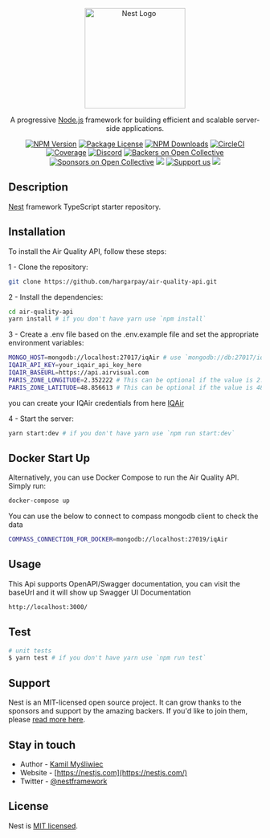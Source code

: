 <p align="center">
  <a href="http://nestjs.com/" target="blank"><img src="https://nestjs.com/img/logo-small.svg" width="200" alt="Nest Logo" /></a>
</p>

[circleci-image]: https://img.shields.io/circleci/build/github/nestjs/nest/master?token=abc123def456
[circleci-url]: https://circleci.com/gh/nestjs/nest

  <p align="center">A progressive <a href="http://nodejs.org" target="_blank">Node.js</a> framework for building efficient and scalable server-side applications.</p>
    <p align="center">
<a href="https://www.npmjs.com/~nestjscore" target="_blank"><img src="https://img.shields.io/npm/v/@nestjs/core.svg" alt="NPM Version" /></a>
<a href="https://www.npmjs.com/~nestjscore" target="_blank"><img src="https://img.shields.io/npm/l/@nestjs/core.svg" alt="Package License" /></a>
<a href="https://www.npmjs.com/~nestjscore" target="_blank"><img src="https://img.shields.io/npm/dm/@nestjs/common.svg" alt="NPM Downloads" /></a>
<a href="https://circleci.com/gh/nestjs/nest" target="_blank"><img src="https://img.shields.io/circleci/build/github/nestjs/nest/master" alt="CircleCI" /></a>
<a href="https://coveralls.io/github/nestjs/nest?branch=master" target="_blank"><img src="https://coveralls.io/repos/github/nestjs/nest/badge.svg?branch=master#9" alt="Coverage" /></a>
<a href="https://discord.gg/G7Qnnhy" target="_blank"><img src="https://img.shields.io/badge/discord-online-brightgreen.svg" alt="Discord"/></a>
<a href="https://opencollective.com/nest#backer" target="_blank"><img src="https://opencollective.com/nest/backers/badge.svg" alt="Backers on Open Collective" /></a>
<a href="https://opencollective.com/nest#sponsor" target="_blank"><img src="https://opencollective.com/nest/sponsors/badge.svg" alt="Sponsors on Open Collective" /></a>
  <a href="https://paypal.me/kamilmysliwiec" target="_blank"><img src="https://img.shields.io/badge/Donate-PayPal-ff3f59.svg"/></a>
    <a href="https://opencollective.com/nest#sponsor"  target="_blank"><img src="https://img.shields.io/badge/Support%20us-Open%20Collective-41B883.svg" alt="Support us"></a>
  <a href="https://twitter.com/nestframework" target="_blank"><img src="https://img.shields.io/twitter/follow/nestframework.svg?style=social&label=Follow"></a>
</p>
  <!--[![Backers on Open Collective](https://opencollective.com/nest/backers/badge.svg)](https://opencollective.com/nest#backer)
  [![Sponsors on Open Collective](https://opencollective.com/nest/sponsors/badge.svg)](https://opencollective.com/nest#sponsor)-->

## Description

[Nest](https://github.com/nestjs/nest) framework TypeScript starter repository.


## Installation

To install the Air Quality API, follow these steps:

1 - Clone the repository:
```bash
git clone https://github.com/hargarpay/air-quality-api.git
```

2 - Install the dependencies:
```bash
cd air-quality-api
yarn install # if you don't have yarn use `npm install`
```

3 - Create a .env file based on the .env.example file and set the appropriate environment variables:
```bash
MONGO_HOST=mongodb://localhost:27017/iqAir # use `mongodb://db:27017/iqAir` if docker compose is used
IQAIR_API_KEY=your_iqair_api_key_here
IQAIR_BASEURL=https://api.airvisual.com
PARIS_ZONE_LONGITUDE=2.352222 # This can be optional if the value is 2.352222 
PARIS_ZONE_LATITUDE=48.856613 # This can be optional if the value is 48.856613
```

you can create your IQAir credentials from here [IQAir](https://www.iqair.com/dashboard/api)

4 - Start the server:
```bash
yarn start:dev # if you don't have yarn use `npm run start:dev`
```

## Docker Start Up

Alternatively, you can use Docker Compose to run the Air Quality API. Simply run:
```bash
docker-compose up
```


You can use the below to connect to compass mongodb client to check the data
```bash
COMPASS_CONNECTION_FOR_DOCKER=mongodb://localhost:27019/iqAir 
```



## Usage

This Api supports OpenAPI/Swagger documentation, you can visit the baseUrl and it will show up 
Swagger UI Documentation
```bash
http://localhost:3000/
```


## Test

```bash
# unit tests
$ yarn test # if you don't have yarn use `npm run test`

```

## Support

Nest is an MIT-licensed open source project. It can grow thanks to the sponsors and support by the amazing backers. If you'd like to join them, please [read more here](https://docs.nestjs.com/support).

## Stay in touch

- Author - [Kamil Myśliwiec](https://kamilmysliwiec.com)
- Website - [https://nestjs.com](https://nestjs.com/)
- Twitter - [@nestframework](https://twitter.com/nestframework)

## License

Nest is [MIT licensed](LICENSE).
